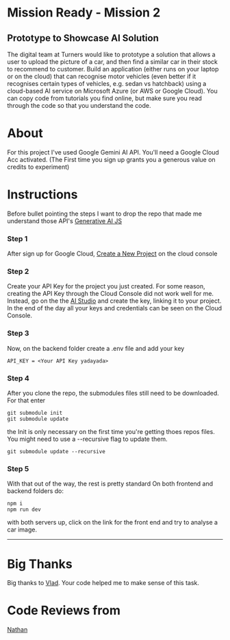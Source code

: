 # Mission Ready - Mission 2

## Prototype to Showcase AI Solution

The digital team at Turners would like to prototype a solution that allows a user to upload the picture of a car, and then find a similar car in their stock to recommend to customer. Build an application (either runs on your laptop or on the cloud) that can recognise motor vehicles (even better if it recognises certain types of vehicles, e.g. sedan vs hatchback) using a cloud-based AI service on Microsoft Azure (or AWS or Google Cloud). You can copy code from tutorials you find online, but make sure you read through the code so that you understand the code.

# About

For this project I've used Google Gemini AI API.
You'll need a Google Cloud Acc activated. (The First time you sign up grants you a generous value on credits to experiment)

# Instructions

Before bullet pointing the steps I want to drop the repo that made me understand those API's [Generative AI JS](https://github.com/google/generative-ai-js/blob/main/samples/node/simple-text-and-images.js)

### Step 1

After sign up for Google Cloud, [Create a New Project](https://console.cloud.google.com/projectcreate) on the cloud console

### Step 2

Create your API Key for the project you just created. For some reason, creating the API Key through the Cloud Console did not work well for me.
Instead, go on the the [AI Studio](https://makersuite.google.com/app/apikey) and create the key, linking it to your project. In the end of the day all your keys and credentials can be seen on the Cloud Console.

### Step 3

Now, on the backend folder create a .env file and add your key

    API_KEY = <Your API Key yadayada>

### Step 4

After you clone the repo, the submodules files still need to be downloaded. For that enter

```
git submodule init
git submodule update
```

the Init is only necessary on the first time you're getting thoes repos files.
You might need to use a --recursive flag to update them.

```
git submodule update --recursive
```

### Step 5

With that out of the way, the rest is pretty standard
On both frontend and backend folders do:

```
npm i
npm run dev
```

with both servers up, click on the link for the front end and try to analyse a car image.

---

# Big Thanks

Big thanks to [Vlad](https://github.com/ntLeo/Mission-2/blob/main/src/components/ai-with-image.tsx).
Your code helped me to make sense of this task.

# Code Reviews from

[Nathan](https://github.com/Nathan51888)
